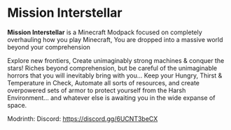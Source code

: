 # **Mission Interstellar**
**Mission Interstellar** is a Minecraft Modpack focused on completely overhauling how you play Minecraft, You are dropped into a massive world beyond your comprehension

Explore new frontiers, Create unimaginably strong machines & conquer the stars! Riches beyond comprehension, but be careful of the unimaginable horrors that you will inevitably bring with you... Keep your Hungry, Thirst & Temperature in Check, Automate all sorts of resources, and create overpowered sets of armor to protect yourself from the Harsh Environment... and whatever else is awaiting you in the wide expanse of space. 

Modrinth:
Discord: https://discord.gg/6UCNT3beCX
